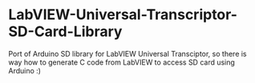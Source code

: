 # LabVIEW-Universal-Transcriptor-SD-Card-Library
Port of Arduino SD library for LabVIEW Universal Transciptor, so there is way how to generate C code from LabVIEW to access SD card using Arduino :)

